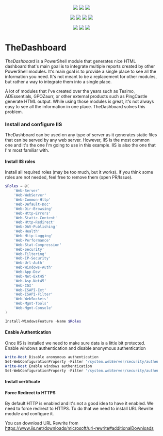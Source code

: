 ﻿<p align="center">
  <a href="https://www.powershellgallery.com/packages/TheDashboard"><img src="https://img.shields.io/powershellgallery/v/TheDashboard.svg"></a>
  <a href="https://www.powershellgallery.com/packages/TheDashboard"><img src="https://img.shields.io/powershellgallery/vpre/TheDashboard.svg?label=powershell%20gallery%20preview&colorB=yellow"></a>
  <a href="https://github.com/EvotecIT/TheDashboard"><img src="https://img.shields.io/github/license/EvotecIT/TheDashboard.svg"></a>
</p>

<p align="center">
  <a href="https://www.powershellgallery.com/packages/TheDashboard"><img src="https://img.shields.io/powershellgallery/p/TheDashboard.svg"></a>
  <a href="https://github.com/EvotecIT/TheDashboard"><img src="https://img.shields.io/github/languages/top/evotecit/TheDashboard.svg"></a>
  <a href="https://github.com/EvotecIT/TheDashboard"><img src="https://img.shields.io/github/languages/code-size/evotecit/TheDashboard.svg"></a>
  <a href="https://www.powershellgallery.com/packages/TheDashboard"><img src="https://img.shields.io/powershellgallery/dt/TheDashboard.svg"></a>
</p>

<p align="center">
  <a href="https://twitter.com/PrzemyslawKlys"><img src="https://img.shields.io/twitter/follow/PrzemyslawKlys.svg?label=Twitter%20%40PrzemyslawKlys&style=social"></a>
  <a href="https://evotec.xyz/hub"><img src="https://img.shields.io/badge/Blog-evotec.xyz-2A6496.svg"></a>
  <a href="https://www.linkedin.com/in/pklys"><img src="https://img.shields.io/badge/LinkedIn-pklys-0077B5.svg?logo=LinkedIn"></a>
</p>

# TheDashboard

*TheDashboard* is a PowerShell module that generates nice HTML dashboard that's main goal is to integrate multiple reports created by other PowerShell modules. It's main goal is to provide a single place to see all the information you need. It's not meant to be a replacement for other modules, but rather a way to integrate them into a single place.

A lot of modules that I've created over the years such as Tesimo, ADEssentials, GPOZaurr, or other external products such as PingCastle generate HTML output. While using those modules is great, it's not always easy to see all the information in one place. TheDashboard solves this problem.

### Install and configure IIS

TheDashboard can be used on any type of server as it generates static files that can be served by any web server. However, IIS is the most common one and it's the one I'm going to use in this example. IIS is also the one that I'm most familiar with.

#### Install IIS roles
Install all required roles (may be too much, but it works). If you think some roles are not needed, feel free to remove them (open PR/Issue).

```powershell
$Roles = @(
    'Web-Server'
    'Web-WebServer'
    'Web-Common-Http'
    'Web-Default-Doc'
    'Web-Dir-Browsing'
    'Web-Http-Errors'
    'Web-Static-Content'
    'Web-Http-Redirect'
    'Web-DAV-Publishing'
    'Web-Health'
    'Web-Http-Logging'
    'Web-Performance'
    'Web-Stat-Compression'
    'Web-Security'
    'Web-Filtering'
    'Web-IP-Security'
    'Web-Url-Auth'
    'Web-Windows-Auth'
    'Web-App-Dev'
    'Web-Net-Ext45'
    'Web-Asp-Net45'
    'Web-CGI'
    'Web-ISAPI-Ext'
    'Web-ISAPI-Filter'
    'Web-WebSockets'
    'Web-Mgmt-Tools'
    'Web-Mgmt-Console'
)

Install-WindowsFeature -Name $Roles
```

#### Enable Authentication
Once IIS is installed we need to make sure data is a little bit protected. Enable windows authentication and disable anonymous authentication

```powershell
Write-Host Disable anonymous authentication
Set-WebConfigurationProperty -Filter '/system.webServer/security/authentication/anonymousAuthentication' -Name 'enabled' -Value 'false' -PSPath 'IIS:\Sites\Default Web Site'
Write-Host Enable windows authentication
Set-WebConfigurationProperty -Filter '/system.webServer/security/authentication/windowsAuthentication' -Name 'enabled' -Value 'true' -PSPath 'IIS:\Sites\Default Web Site'
```

#### Install certificate



#### Force Redirect to HTTPS
By default HTTP is enabled and it's not a good idea to have it enabled. We need to force redirect to HTTPS. To do that we need to install URL Rewrite module and configure it.

You can download URL Rewrite from https://www.iis.net/downloads/microsoft/url-rewrite#additionalDownloads